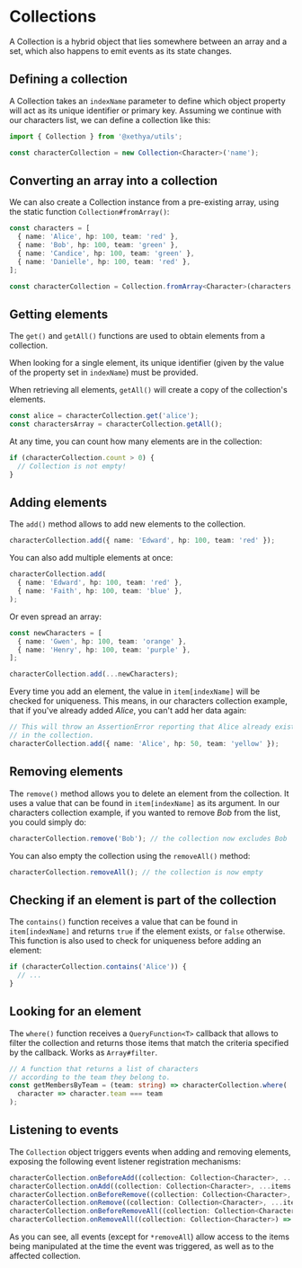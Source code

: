 # Collections

A Collection is a hybrid object that lies somewhere between an array and a set, which also happens to emit events as its state changes.

## Defining a collection

A Collection takes an `indexName` parameter to define which object property will act as its unique identifier or primary key. Assuming we continue with our characters list, we can define a collection like this:

```typescript
import { Collection } from '@xethya/utils';

const characterCollection = new Collection<Character>('name');
```

## Converting an array into a collection

We can also create a Collection instance from a pre-existing array, using the static function `Collection#fromArray()`:

```typescript
const characters = [
  { name: 'Alice', hp: 100, team: 'red' },
  { name: 'Bob', hp: 100, team: 'green' },
  { name: 'Candice', hp: 100, team: 'green' },
  { name: 'Danielle', hp: 100, team: 'red' },
];

const characterCollection = Collection.fromArray<Character>(characters, 'name');
```

## Getting elements

The `get()` and `getAll()` functions are used to obtain elements from a collection. 

When looking for a single element, its unique identifier (given by the value of the property set in `indexName`) must be provided.

When retrieving all elements, `getAll()` will create a copy of the collection's elements.

```typescript
const alice = characterCollection.get('alice');
const charactersArray = characterCollection.getAll();
```

At any time, you can count how many elements are in the collection:

```typescript
if (characterCollection.count > 0) {
  // Collection is not empty!
}
```

## Adding elements

The `add()` method allows to add new elements to the collection. 

```typescript
characterCollection.add({ name: 'Edward', hp: 100, team: 'red' });
```

You can also add multiple elements at once:

```typescript
characterCollection.add(
  { name: 'Edward', hp: 100, team: 'red' },
  { name: 'Faith', hp: 100, team: 'blue' },
);
```

Or even spread an array:

```typescript
const newCharacters = [
  { name: 'Gwen', hp: 100, team: 'orange' },
  { name: 'Henry', hp: 100, team: 'purple' },
];

characterCollection.add(...newCharacters);
```

Every time you add an element, the value in `item[indexName]` will be checked for uniqueness. This means, in our characters collection example, that if you've already added _Alice_, you can't add her data again:

```typescript
// This will throw an AssertionError reporting that Alice already exists
// in the collection.
characterCollection.add({ name: 'Alice', hp: 50, team: 'yellow' });
```

## Removing elements

The `remove()` method allows you to delete an element from the collection. It uses a value that can be found in `item[indexName]` as its argument. In our characters collection example, if you wanted to remove _Bob_ from the list, you could simply do:

```typescript
characterCollection.remove('Bob'); // the collection now excludes Bob
```

You can also empty the collection using the `removeAll()` method:

```typescript
characterCollection.removeAll(); // the collection is now empty
```

## Checking if an element is part of the collection

The `contains()` function receives a value that can be found in `item[indexName]` and returns `true` if the element exists, or `false` otherwise. This function is also used to check for uniqueness before adding an element:

```typescript
if (characterCollection.contains('Alice')) {
  // ...
}
```

## Looking for an element

The `where()` function receives a `QueryFunction<T>` callback that allows to filter the collection and returns those items that match the criteria specified by the callback. Works as `Array#filter`.

```typescript
// A function that returns a list of characters
// according to the team they belong to.
const getMembersByTeam = (team: string) => characterCollection.where(
  character => character.team === team
);
```

## Listening to events

The `Collection` object triggers events when adding and removing elements, exposing the following event listener registration mechanisms:

```typescript
characterCollection.onBeforeAdd((collection: Collection<Character>, ...items: Character[]) => { /* ... */ });
characterCollection.onAdd((collection: Collection<Character>, ...items: Character[]) => { /* ... */ });
characterCollection.onBeforeRemove((collection: Collection<Character>, ...items: Character[]) => { /* ... */ });
characterCollection.onRemove((collection: Collection<Character>, ...items: Character[]) => { /* ... */ });
characterCollection.onBeforeRemoveAll((collection: Collection<Character>) => { /* ... */ });
characterCollection.onRemoveAll((collection: Collection<Character>) => { /* ... */ });
```

As you can see, all events (except for `*removeAll`) allow access to the items being manipulated at the time the event was triggered, as well as to the affected collection.